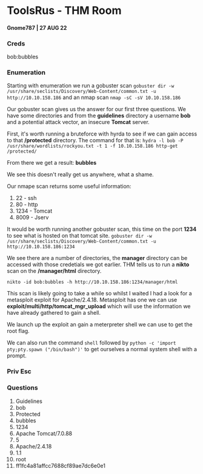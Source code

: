 # ToolsRus - THM Room

#### Gnome787 | 27 AUG 22

### Creds

bob:bubbles

### Enumeration

Starting with enumeration we run a gobuster scan ```gobuster dir -w /usr/share/seclists/Discovery/Web-Content/common.txt -u http://10.10.158.186``` and an nmap scan ```nmap -sC -sV 10.10.158.186```

Our gobuster scan gives us the answer for our first three questions. We have some directories and from the **guidelines** directory a username **bob** and a potential attack vector, an insecure **Tomcat** server.

First, it's worth running a bruteforce with hyrda to see if we can gain access to that **/protected** directory. The command for that is:
```hydra -l bob -P /usr/share/wordlists/rockyou.txt -t 1 -f 10.10.158.186 http-get /protected/```

From there we get a result: **bubbles**

We see this doesn't really get us anywhere, what a shame.

Our nmape scan returns some useful information:
1. 22 - ssh
2. 80 - http
3. 1234 - Tomcat
4. 8009 - Jserv

It would be worth running another gobuster scan, this time on the port **1234** to see what is hosted on that tomcat site.
```gobuster dir -w /usr/share/seclists/Discovery/Web-Content/common.txt -u http://10.10.158.186:1234```

We see there are a number of directories, the **manager** directory can be accessed with those credetials we got earlier. THM tells us to run a **nikto** scan on the **/manager/html** directory. 

```nikto -id bob:bubbles -h http://10.10.158.186:1234/manager/html```

This scan is likely going to take a while so whilst I waited I had a look for a metasploit exploit for Apache/2.4.18. Metasploit has one we can use **exploit/multi/http/tomcat_mgr_upload** which will use the information we have already gathered to gain a shell. 

We launch up the exploit an gain a meterpreter shell we can use to get the root flag. 

We can also run the command ```shell``` followed by ```python -c 'import pty;pty.spawn ("/bin/bash")'``` to get ourselves a normal system shell with a prompt.

### Priv Esc


### Questions

1. Guidelines
2. bob
3. Protected
4. bubbles
5. 1234
6. Apache Tomcat/7.0.88
7. 5
8. Apache/2.4.18
9. 1.1
10. root
11. ff1fc4a81affcc7688cf89ae7dc6e0e1
